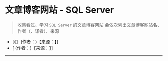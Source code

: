 # 文章博客网站 - SQL Server

> 收集看过、学习 `SQL Server` 的文章博客网站
> 会依次列出文章博客网站名、作者（、译者）、来源

- [《》(作者：)【来源：】]
- [ (作者：)【来源：】]

---
